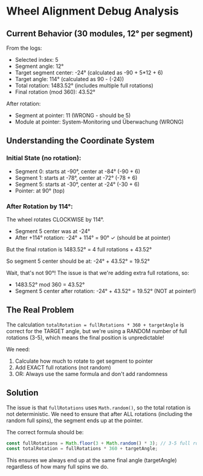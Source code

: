 # Wheel Alignment Debug Analysis

## Current Behavior (30 modules, 12° per segment)

From the logs:
- Selected index: 5
- Segment angle: 12°
- Target segment center: -24° (calculated as -90 + 5*12 + 6)
- Target angle: 114° (calculated as 90 - (-24))
- Total rotation: 1483.52° (includes multiple full rotations)
- Final rotation (mod 360): 43.52°

After rotation:
- Segment at pointer: 11 (WRONG - should be 5)
- Module at pointer: System-Monitoring und Überwachung (WRONG)

## Understanding the Coordinate System

### Initial State (no rotation):
- Segment 0: starts at -90°, center at -84° (-90 + 6)
- Segment 1: starts at -78°, center at -72° (-78 + 6)
- Segment 5: starts at -30°, center at -24° (-30 + 6)
- Pointer: at 90° (top)

### After Rotation by 114°:
The wheel rotates CLOCKWISE by 114°.
- Segment 5 center was at -24°
- After +114° rotation: -24° + 114° = 90° ✓ (should be at pointer)

But the final rotation is 1483.52° = 4 full rotations + 43.52°

So segment 5 center should be at: -24° + 43.52° = 19.52°

Wait, that's not 90°! The issue is that we're adding extra full rotations, so:
- 1483.52° mod 360 = 43.52°
- Segment 5 center after rotation: -24° + 43.52° = 19.52° (NOT at pointer!)

## The Real Problem

The calculation `totalRotation = fullRotations * 360 + targetAngle` is correct for the TARGET angle, but we're using a RANDOM number of full rotations (3-5), which means the final position is unpredictable!

We need:
1. Calculate how much to rotate to get segment to pointer
2. Add EXACT full rotations (not random)
3. OR: Always use the same formula and don't add randomness

## Solution

The issue is that `fullRotations` uses `Math.random()`, so the total rotation is not deterministic. We need to ensure that after ALL rotations (including the random full spins), the segment ends up at the pointer.

The correct formula should be:
```javascript
const fullRotations = Math.floor(3 + Math.random() * 3); // 3-5 full rotations (integer)
const totalRotation = fullRotations * 360 + targetAngle;
```

This ensures we always end up at the same final angle (targetAngle) regardless of how many full spins we do.
